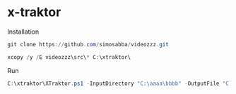 # x-traktor

Installation

```powershell
git clone https://github.com/simosabba/videozzz.git

xcopy /y /E videozzz\src\* C:\xtraktor\
```

Run
```powershell 
C:\xtraktor\XTraktor.ps1 -InputDirectory "C:\aaaa\bbbb" -OutputFile "C:\vattelappesca\results.csv"
```
